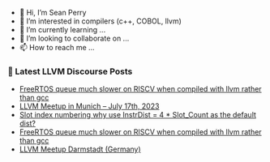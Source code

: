 - 👋 Hi, I’m Sean Perry
- 👀 I’m interested in compilers (c++, COBOL, llvm)
- 🌱 I’m currently learning ...
- 💞️ I’m looking to collaborate on ...
- 📫 How to reach me ...

<!---
s66perry/s66perry is a ✨ special ✨ repository because its `README.md` (this file) appears on your GitHub profile.
You can click the Preview link to take a look at your changes.
--->
### 📕 Latest LLVM Discourse Posts

<!-- DISCOURSE-LLVM:START -->
- [FreeRTOS queue much slower on RISCV when compiled with llvm rather than gcc](https://discourse.llvm.org/t/freertos-queue-much-slower-on-riscv-when-compiled-with-llvm-rather-than-gcc/72093#post_5)
- [LLVM Meetup in Munich – July 17th, 2023](https://discourse.llvm.org/t/llvm-meetup-in-munich-july-17th-2023/71614#post_2)
- [Slot index numbering why use InstrDist = 4 * Slot_Count as the default dist?](https://discourse.llvm.org/t/slot-index-numbering-why-use-instrdist-4-slot-count-as-the-default-dist/72094#post_1)
- [FreeRTOS queue much slower on RISCV when compiled with llvm rather than gcc](https://discourse.llvm.org/t/freertos-queue-much-slower-on-riscv-when-compiled-with-llvm-rather-than-gcc/72093#post_4)
- [LLVM Meetup Darmstadt &lpar;Germany&rpar;](https://discourse.llvm.org/t/llvm-meetup-darmstadt-germany/71878#post_6)
<!-- DISCOURSE-LLVM:END -->
